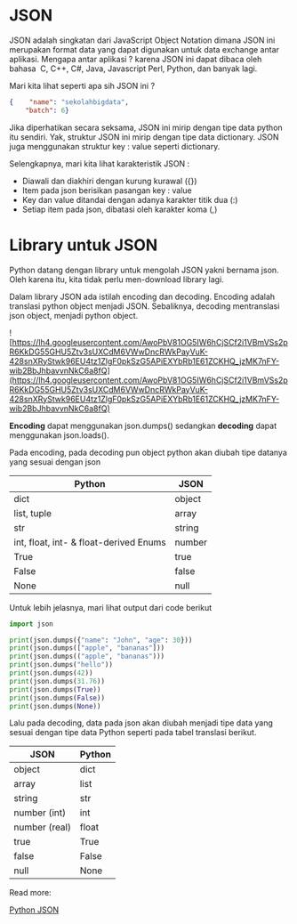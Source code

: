 # JSON

JSON adalah singkatan dari JavaScript Object Notation dimana JSON ini merupakan format data yang dapat digunakan untuk data exchange antar aplikasi. Mengapa antar aplikasi ? karena JSON ini dapat dibaca oleh bahasa  C, C++, C#, Java, Javascript Perl, Python, dan banyak lagi.

Mari kita lihat seperti apa sih JSON ini ?

```json
{    "name": "sekolahbigdata",
    "batch": 6}
```

Jika diperhatikan secara seksama, JSON ini mirip dengan tipe data python itu sendiri. Yak, struktur JSON ini mirip dengan tipe data dictionary. JSON juga menggunakan struktur key : value seperti dictionary.

Selengkapnya, mari kita lihat karakteristik JSON :

- Diawali dan diakhiri dengan kurung kurawal ({})
- Item pada json berisikan pasangan key : value
- Key dan value ditandai dengan adanya karakter titik dua (:)
- Setiap item pada json, dibatasi oleh karakter koma (,)

# **Library untuk JSON**

Python datang dengan library untuk mengolah JSON yakni bernama json. Oleh karena itu, kita tidak perlu men-download library lagi.

Dalam library JSON ada istilah encoding dan decoding. Encoding adalah translasi python object menjadi JSON. Sebaliknya, decoding mentranslasi json object, menjadi python object.

![https://lh4.googleusercontent.com/AwoPbV81OG5IW6hCjSCf2i1VBmVSs2pR6KkDG55GHU5Ztv3sUXCdM6VWwDncRWkPayVuK-428snXRyStwk96EU4tz1ZlgF0pkSzG5APiEXYbRb1E61ZCKHQ_jzMK7nFY-wib2BbJhbavvnNkC6a8fQ](https://lh4.googleusercontent.com/AwoPbV81OG5IW6hCjSCf2i1VBmVSs2pR6KkDG55GHU5Ztv3sUXCdM6VWwDncRWkPayVuK-428snXRyStwk96EU4tz1ZlgF0pkSzG5APiEXYbRb1E61ZCKHQ_jzMK7nFY-wib2BbJhbavvnNkC6a8fQ)

**Encoding** dapat menggunakan json.dumps() sedangkan **decoding** dapat menggunakan json.loads().

Pada encoding, pada decoding pun object python akan diubah tipe datanya yang sesuai dengan json

|Python                                |JSON  |
|--------------------------------------|------|
|dict                                  |object|
|list, tuple                           |array |
|str                                   |string|
|int, float, int- & float-derived Enums|number|
|True                                  |true  |
|False                                 |false |
|None                                  |null  |

Untuk lebih jelasnya, mari lihat output dari code berikut

```python
import json

print(json.dumps({"name": "John", "age": 30}))
print(json.dumps(["apple", "bananas"]))
print(json.dumps(("apple", "bananas")))
print(json.dumps("hello"))
print(json.dumps(42))
print(json.dumps(31.76))
print(json.dumps(True))
print(json.dumps(False))
print(json.dumps(None))
```

Lalu pada decoding, data pada json akan diubah menjadi tipe data yang sesuai dengan tipe data Python seperti pada tabel translasi berikut.

|JSON                                  |Python|
|--------------------------------------|------|
|object                                |dict  |
|array                                 |list  |
|string                                |str   |
|number (int)                          |int   |
|number (real)                         |float |
|true                                  |True  |
|false                                 |False |
|null                                  |None  |

Read more:

[Python JSON](https://www.w3schools.com/python/python_json.asp)